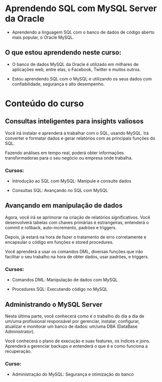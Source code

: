 # Aprendendo SQL com MySQL Server da Oracle

+ Aprendendo a linguagem SQL com o banco de dados de código aberto mais popular, o Oracle MySQL.

## O que estou aprendendo neste curso:

+ O banco de dados MySQL da Oracle é utilizado em milhares de aplicações web, entre elas, o Facebook, Twitter e muitos outros.

+ Estou aprendendo SQL com o MySQL e utilizando os seus dados com confiabilidade, segurança e alto desempenho.

# Conteúdo do curso

## Consultas inteligentes para insights valiosos

Você irá instalar e aprenderá a trabalhar com o SQL, usando MySQL. Irá converter e formatar dados e gerar relatórios com as principais funções do SQL.

Fazendo análises em tempo real, poderá obter informações transformadoras para o seu negócio ou empresa onde trabalha.

### Cursos:

+ Introdução ao SQL com MySQL: Manipule e consulte dados

+ Consultas SQL: Avançando no SQL com MySQL


## Avançando em manipulação de dados

Agora, você irá se aprimorar na criação de relatórios significativos. Você desenvolverá tabelas com chaves primárias e estrangeiras, entenderá o commit e rollback, auto-incremento, padrões e triggers.

Depois, já estará na hora de fazer o tratamento de erro corretamente e encapsular o código em funções e stored procedures.

Você aprenderá a usar os comandos DML, diversas funções que irão facilitar o seu trabalho na hora de obter dados, usar padrões, e triggers.

### Cursos:

+ Comandos DML: Manipulação de dados com MySQL

+ Procedures SQL: Executando código no MySQL


## Administrando o MySQL Server

Nesta última parte, você conhecerá como é o trabalho do dia a dia de um/uma profissional responsável por gerenciar, instalar, configurar, atualizar e monitorar um banco de dados: um/uma DBA (DataBase Administrator).

Você conhecerá o plano de execução e suas features, os índices e joins. Aprenderá a gerenciar backups e entenderá o que é e como funciona a recuperação.

### Curso:

+ Administração do MySQL: Segurança e otimização do banco